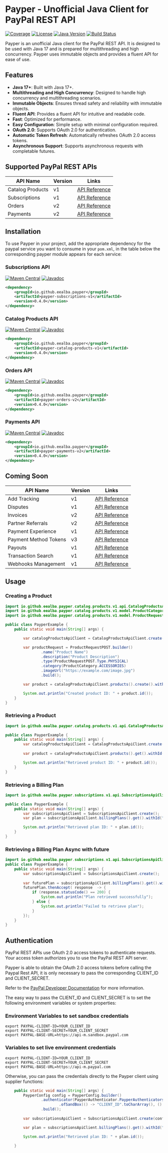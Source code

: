 # Payper - Unofficial Java Client for PayPal REST API
[![Coverage](.github/badges/jacoco.svg)](https://github.com/eealba/payper/actions/workflows/github_action.yaml)
[![License](https://img.shields.io/badge/License-Apache%202.0-green.svg)](https://opensource.org/licenses/Apache-2.0)
[![Java Version](https://img.shields.io/badge/Java-17%2B-brightgreen)](https://www.oracle.com/java/technologies/javase/jdk17-archive-downloads.html)
[![Build Status](https://github.com/eealba/payper/actions/workflows/github_action.yaml/badge.svg)](https://github.com/eealba/payper/actions)


Payper is an unofficial Java client for the PayPal REST API. It is designed to be used with Java 17 and is prepared 
for multithreading and high concurrency. Payper uses immutable objects and provides a fluent API for ease of use.

## Features

- **Java 17+**: Built with Java 17+.
- **Multithreading and High Concurrency**: Designed to handle high concurrency and multithreading scenarios.
- **Immutable Objects**: Ensures thread safety and reliability with immutable objects.
- **Fluent API**: Provides a fluent API for intuitive and readable code.
- **Fast**: Optimized for performance.
- **Easy Configuration**: Simple setup with minimal configuration required.
- **OAuth 2.0**: Supports OAuth 2.0 for authentication.
- **Automatic Token Refresh**: Automatically refreshes OAuth 2.0 access tokens.
- **Asynchronous Support**: Supports asynchronous requests with completable futures.

## Supported PayPal REST APIs

| API Name              | Version | Links                                                                       |
|-----------------------|---------|-----------------------------------------------------------------------------|
| Catalog Products      | v1      | [API Reference](https://developer.paypal.com/docs/api/catalog-products/v1/) |  
| Subscriptions         | v1      | [API Reference](https://developer.paypal.com/docs/api/subscriptions/v1/)    |
| Orders                | v2      | [API Reference](https://developer.paypal.com/docs/api/orders/v2/)           |
| Payments              | v2      | [API Reference](https://developer.paypal.com/docs/api/payments/v2/)         |

## Installation

To use Payper in your project, add the appropriate dependency for the paypal service you want to consume
in your `pom.xml`, in the table below the corresponding payper module appears for each service:


### Subscriptions API
[![Maven Central](https://img.shields.io/maven-central/v/io.github.eealba.payper/payper-subscriptions-v1.svg?label=Maven%20Central)](https://central.sonatype.com/artifact/io.github.eealba.payper/payper-subscriptions-v1)
[![Javadoc](https://javadoc.io/badge2/io.github.eealba.payper/payper-subscriptions-v1/javadoc.io.svg)](https://javadoc.io/doc/io.github.eealba.payper/payper-subscriptions-v1)

```xml
<dependency>
    <groupId>io.github.eealba.payper</groupId>
    <artifactId>payper-subscriptions-v1</artifactId>
    <version>0.4.0</version>
</dependency>
```
### Catalog Products API
[![Maven Central](https://img.shields.io/maven-central/v/io.github.eealba.payper/payper-catalog-products-v1.svg?label=Maven%20Central)](https://central.sonatype.com/artifact/io.github.eealba.payper/payper-catalog-products-v1)
[![Javadoc](https://javadoc.io/badge2/io.github.eealba.payper/payper-catalog-products-v1/javadoc.io.svg)](https://javadoc.io/doc/io.github.eealba.payper/payper-catalog-products-v1)
```xml
<dependency>
    <groupId>io.github.eealba.payper</groupId>
    <artifactId>payper-catalog-products-v1</artifactId>
    <version>0.4.0</version>
</dependency>
```

### Orders API
[![Maven Central](https://img.shields.io/maven-central/v/io.github.eealba.payper/payper-orders-v2.svg?label=Maven%20Central)](https://central.sonatype.com/artifact/io.github.eealba.payper/payper-orders-v2)
[![Javadoc](https://javadoc.io/badge2/io.github.eealba.payper/payper-orders-v2/javadoc.io.svg)](https://javadoc.io/doc/io.github.eealba.payper/payper-orders-v2)
```xml
<dependency>
    <groupId>io.github.eealba.payper</groupId>
    <artifactId>payper-orders-v2</artifactId>
    <version>0.4.0</version>
</dependency>
```

### Payments API
[![Maven Central](https://img.shields.io/maven-central/v/io.github.eealba.payper/payper-payments-v2.svg?label=Maven%20Central)](https://central.sonatype.com/artifact/io.github.eealba.payper/payper-payments-v2)
[![Javadoc](https://javadoc.io/badge2/io.github.eealba.payper/payper-payments-v2/javadoc.io.svg)](https://javadoc.io/doc/io.github.eealba.payper/payper-payments-v2)
```xml
<dependency>
    <groupId>io.github.eealba.payper</groupId>
    <artifactId>payper-payments-v2</artifactId>
    <version>0.4.0</version>
</dependency>
```



## Coming Soon
| API Name              | Version | Links                                                                                  |
|-----------------------|---------|----------------------------------------------------------------------------------------|
| Add Tracking          | v1      | [API Reference](https://developer.paypal.com/docs/api/tracking/v1/)                    |
| Disputes              | v1      | [API Reference](https://developer.paypal.com/docs/api/customer-disputes/v1/)           |
| Invoices              | v2      | [API Reference](https://developer.paypal.com/docs/api/invoicing/v2/)                   |
| Partner Referrals     | v2      | [API Reference](https://developer.paypal.com/docs/api/partner-referrals/v2/)           |
| Payment Experience    | v1      | [API Reference](https://developer.paypal.com/docs/api/payment-experience/v1/)          |
| Payment Method Tokens | v3      | [API Reference](https://developer.paypal.com/docs/api/payment-tokens/v3/)              |
| Payouts               | v1      | [API Reference](https://developer.paypal.com/docs/api/payments.payouts-batch/v1/)      |
| Transaction Search    | v1      | [API Reference](https://developer.paypal.com/docs/api/transaction-search/v1/)          |
| Webhooks Management   | v1      | [API Reference](https://developer.paypal.com/docs/api/webhooks/v1/)                    |

## Usage

### Creating a Product

```java
import io.github.eealba.payper.catalog.products.v1.api.CatalogProductsApiClient;
import io.github.eealba.payper.catalog.products.v1.model.ProductCategory;
import io.github.eealba.payper.catalog.products.v1.model.ProductRequestPOST;

public class PayperExample {
    public static void main(String[] args) {

        var catalogProductsApiClient = CatalogProductsApiClient.create();

        var productRequest = ProductRequestPOST.builder()
                .name("Product Name")
                .description("Product Description")
                .type(ProductRequestPOST.Type.PHYSICAL)
                .category(ProductCategory.ACCESSORIES)
                .imageUrl("https://example.com/image.jpg")
                .build();

        var product = catalogProductsApiClient.products().create().withBody(productRequest).retrieve().toEntity();

        System.out.println("Created product ID: " + product.id());
    }
}
```

### Retrieving a Product

```java
import io.github.eealba.payper.catalog.products.v1.api.CatalogProductsApiClient;

public class PayperExample {
    public static void main(String[] args) {
        var catalogProductsApiClient = CatalogProductsApiClient.create();
        
        var product = catalogProductsApiClient.products().get().withId("1").retrieve().toEntity();

        System.out.println("Retrieved product ID: " + product.id());
    }
}
```


### Retrieving a Billing Plan

```java
import io.github.eealba.payper.subscriptions.v1.api.SubscriptionsApiClient;

public class PayperExample {
    public static void main(String[] args) {
        var subscriptionsApiClient = SubscriptionsApiClient.create();
        var plan = subscriptionsApiClient.billingPlans().get().withId("1").retrieve().toEntity();

        System.out.println("Retrieved plan ID: " + plan.id());
    }
}
```
### Retrieving a Billing Plan Async with future

```java
import io.github.eealba.payper.subscriptions.v1.api.SubscriptionsApiClient;
public class PayperExample {
    public static void main(String[] args) {
        var subscriptionsApiClient = SubscriptionsApiClient.create();
        
        var futurePlan = subscriptionsApiClient.billingPlans().get().withId("1").retrieve().toFuture();
        futurePlan.thenAccept( response  -> {
            if (response.statusCode() == 200) {
                System.out.println("Plan retrieved successfully");
            } else {
                System.out.println("Failed to retrieve plan");
            }
        });
    }
}
```



## Authentication

PayPal REST APIs use OAuth 2.0 access tokens to authenticate requests. Your access token authorizes you
to use the PayPal REST API server.

Payper is able to obtain the OAuth 2.0 access tokens before calling the Paypal Rest API, it is only necessary
to pass the corresponding CLIENT_ID and CLIENT_SECRET.

Refer to the [PayPal Developer Documentation](https://developer.paypal.com/api/rest/authentication/) for more information.

The easy way to pass the CLIENT_ID and CLIENT_SECRET is to set the following environment variables or system properties:

### Environment Variables to set sandbox credentials
```shell
export PAYPAL-CLIENT-ID=YOUR_CLIENT_ID
export PAYPAL-CLIENT-SECRET=YOUR_CLIENT_SECRET
export PAYPAL-BASE-URL=https://api-m.sandbox.paypal.com 
```

### Variables to set live environment credentials
```shell
export PAYPAL-CLIENT-ID=YOUR_CLIENT_ID
export PAYPAL-CLIENT-SECRET=YOUR_CLIENT_SECRET
export PAYPAL-BASE-URL=https://api-m.paypal.com 
```

Otherwise, you can pass the credentials directly to the Payper client using supplier functions:

```java
    public static void main(String[] args) {
        PayperConfig config = PayperConfig.builder()
                .authenticator(PayperAuthenticator.PayperAuthenticators
                        .ofSandBox(() -> "CLIENT_ID".toCharArray(), () -> "CLIENT_SECRET".toCharArray()))
                .build();
        
        var subscriptionsApiClient = SubscriptionsApiClient.create(config);

        var plan = subscriptionsApiClient.billingPlans().get().withId("1").retrieve().toEntity();

        System.out.println("Retrieved plan ID: " + plan.id());

    }
```


